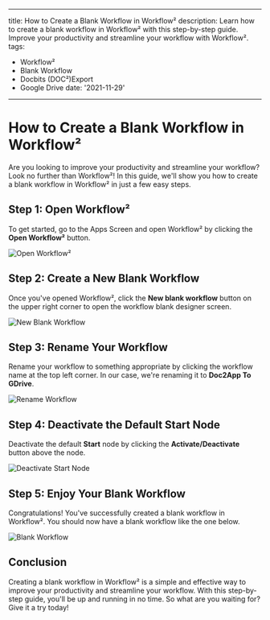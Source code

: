 
---
title: How to Create a Blank Workflow in Workflow²
description: Learn how to create a blank workflow in Workflow² with this step-by-step guide. Improve your productivity and streamline your workflow with Workflow².
tags:
  - Workflow²
  - Blank Workflow
  - Docbits (DOC²)Export
  - Google Drive
date: '2021-11-29'
---

# How to Create a Blank Workflow in Workflow²

Are you looking to improve your productivity and streamline your workflow? Look no further than Workflow²! In this guide, we'll show you how to create a blank workflow in Workflow² in just a few easy steps.

## Step 1: Open Workflow²

To get started, go to the Apps Screen and open Workflow² by clicking the **Open Workflow²** button.

![Open Workflow²](/_images/example/gdrive/image1.png "Open Workflow²")

## Step 2: Create a New Blank Workflow

Once you've opened Workflow², click the **New blank workflow** button on the upper right corner to open the workflow blank designer screen.

![New Blank Workflow](/_images/example/gdrive/image3.png "New Blank Workflow")

## Step 3: Rename Your Workflow

Rename your workflow to something appropriate by clicking the workflow name at the top left corner. In our case, we're renaming it to **Doc2App To GDrive**.

![Rename Workflow](/_images/example/gdrive/image6.png "Rename Workflow")

## Step 4: Deactivate the Default Start Node

Deactivate the default **Start** node by clicking the **Activate/Deactivate** button above the node.

![Deactivate Start Node](/_images/example/gdrive/image5.png "Deactivate Start Node")

## Step 5: Enjoy Your Blank Workflow

Congratulations! You've successfully created a blank workflow in Workflow². You should now have a blank workflow like the one below.

![Blank Workflow](/_images/example/gdrive/image7.png "Blank Workflow")

## Conclusion

Creating a blank workflow in Workflow² is a simple and effective way to improve your productivity and streamline your workflow. With this step-by-step guide, you'll be up and running in no time. So what are you waiting for? Give it a try today!
